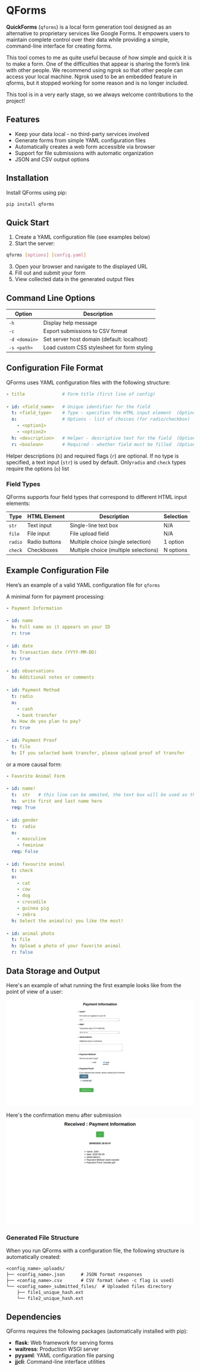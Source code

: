 # QForms

**QuickForms** (`qforms`) is a local form generation tool designed as an alternative to proprietary services like Google Forms. It empowers users to maintain complete control over their data while providing a simple, command-line interface for creating forms.

This tool comes to me as quite useful because of how simple and quick it is to make a form. One of the difficulties that appear is sharing the form’s link with other people. We recommend using ngrok so that other people can access your local machine. Ngrok used to be an embedded feature in qforms, but it stopped working for some reason and is no longer included.


This tool is in a very early stage, so we always welcome contributions to the project!

## Features

- Keep your data local - no third-party services involved
- Generate forms from simple YAML configuration files
- Automatically creates a web form accessible via browser
- Support for file submissions with automatic organization
- JSON and CSV output options


## Installation

Install QForms using pip:

```bash
pip install qforms
```

## Quick Start

1. Create a YAML configuration file (see examples below)
2. Start the server:

```bash
qforms [options] [config.yaml]
```

3. Open your browser and navigate to the displayed URL
4. Fill out and submit your form
5. View collected data in the generated output files

## Command Line Options

| Option | Description |
|--------|-------------|
| `-h` | Display help message |
| `-c` | Export submissions to CSV format |
| `-d <domain>` | Set server host domain (default: localhost) |
| `-s <path>` | Load custom CSS stylesheet for form styling |

## Configuration File Format

QForms uses YAML configuration files with the following structure:

```yaml
- title              # Form title (first line of config)

- id: <field_name>   # Unique identifier for the field 
  t: <field_type>    # Type - specifies the HTML input element  (Optinoal, textbox is the default
  o:                 # Options - list of choices (for radio/checkbox)
    - <option1>
    - <option2>
  h: <description>   # Helper - descriptive text for the field  (Optional)
  r: <boolean>       # Required - whether field must be filled  (Optional)
```

Helper descriptions (`h`) and required flags (`r`) are optional. If no type is specified, a text input (`str`) is used by default. Only`radio` and `check` types require the options (`o`) list


### Field Types

QForms supports four field types that correspond to different HTML input elements:

| Type | HTML Element | Description | Selection |
|------|-------------|-------------|-----------|
| `str` | Text input | Single-line text box | N/A |
| `file` | File input | File upload field | N/A |
| `radio` | Radio buttons | Multiple choice (single selection) | 1 option |
| `check` | Checkboxes | Multiple choice (multiple selections) | N options |



## Example Configuration File

Here’s an example of a valid YAML configuration file for `qforms`

A minimal form for payment processing:

```yaml
- Payment Information

- id: name
  h: Full name as it appears on your ID
  r: true

- id: date
  h: Transaction date (YYYY-MM-DD)
  r: true

- id: observations
  h: Additional notes or comments

- id: Payment Method
  t: radio
  o:
    - cash
    - bank transfer
  h: How do you plan to pay?
  r: true

- id: Payment Proof
  t: file
  h: If you selected bank transfer, please upload proof of transfer
```

or a more causal form:

```yaml
- Favorite Animal Form

- id: name!
  t:  str   # this line can be ommited, the text box will be used as the default
  h:  write first and last name here
  req: True
  
- id: gender
  t:  radio
  o:
    - masculine
    - feminine
  req: False

- id: favourite animal
  t: check
  o:
    - cat
    - cow
    - dog
    - crocodile
    - guinea pig
    - zebra
  h: Select the animal(s) you like the most!

- id: animal photo
  t: file
  h: Upload a photo of your favorite animal
  r: false
```

## Data Storage and Output

Here's an example of what running the first example looks like from the point of view of a user:

![example1](assets/form1.png)

Here's the confirmation menu after submission
![example2](assets/form2.png)


### Generated File Structure

When you run QForms with a configuration file, the following structure is automatically created:

```
<config_name>_uploads/
├── <config_name>.json      # JSON format responses
├── <config_name>.csv       # CSV format (when -c flag is used)
└── <config_name>_submitted_files/  # Uploaded files directory
    ├── file1_unique_hash.ext
    └── file2_unique_hash.ext
```

## Dependencies

QForms requires the following packages (automatically installed with pip):
- **flask**: Web framework for serving forms
- **waitress**: Production WSGI server
- **pyyaml**: YAML configuration file parsing
- **jjcli**: Command-line interface utilities



